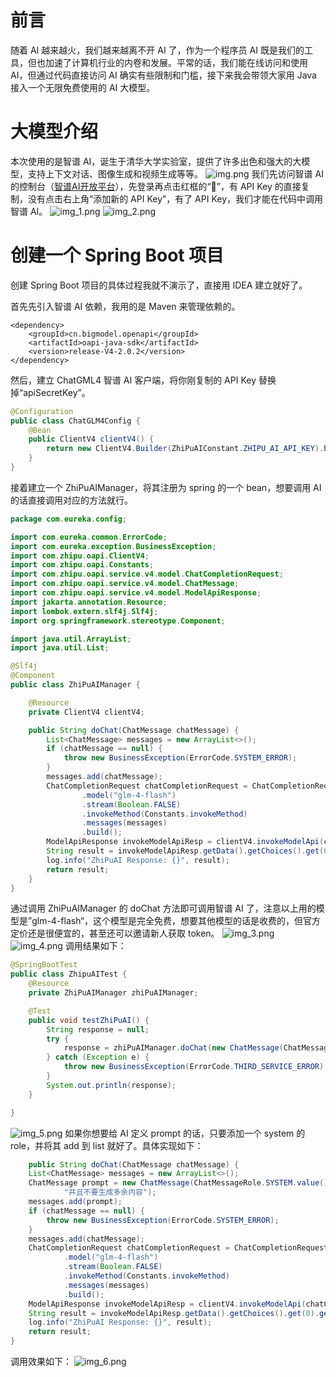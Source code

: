 # 前言
随着 AI 越来越火，我们越来越离不开 AI 了，作为一个程序员 AI 既是我们的工具，但也加速了计算机行业的内卷和发展。平常的话，我们能在线访问和使用 AI，但通过代码直接访问 AI 确实有些限制和门槛，接下来我会带领大家用 Java 接入一个无限免费使用的 AI 大模型。
# 大模型介绍
本次使用的是智谱 AI，诞生于清华大学实验室，提供了许多出色和强大的大模型，支持上下文对话、图像生成和视频生成等等。
![img.png](img/img.png)
我们先访问智谱 AI 的控制台（[智谱AI开放平台](https://bigmodel.cn/console/overview)），先登录再点击红框的“🔑”，有 API Key 的直接复制，没有点击右上角“添加新的 API Key”，有了 API Key，我们才能在代码中调用智谱 AI。
![img_1.png](img/img_1.png)
![img_2.png](img/img_2.png)
# 创建一个 Spring Boot 项目
创建 Spring Boot 项目的具体过程我就不演示了，直接用 IDEA 建立就好了。

首先先引入智谱 AI 依赖，我用的是 Maven 来管理依赖的。
```pom
<dependency>
	<groupId>cn.bigmodel.openapi</groupId>
    <artifactId>oapi-java-sdk</artifactId>
    <version>release-V4-2.0.2</version>
</dependency>
```
然后，建立 ChatGML4 智谱 AI 客户端，将你刚复制的 API Key 替换掉“apiSecretKey”。
```java
@Configuration
public class ChatGLM4Config {
    @Bean
    public ClientV4 clientV4() {
        return new ClientV4.Builder(ZhiPuAIConstant.ZHIPU_AI_API_KEY).build();
    }
}
```
接着建立一个 ZhiPuAIManager，将其注册为 spring 的一个 bean，想要调用 AI 的话直接调用对应的方法就行。
```java
package com.eureka.config;

import com.eureka.common.ErrorCode;
import com.eureka.exception.BusinessException;
import com.zhipu.oapi.ClientV4;
import com.zhipu.oapi.Constants;
import com.zhipu.oapi.service.v4.model.ChatCompletionRequest;
import com.zhipu.oapi.service.v4.model.ChatMessage;
import com.zhipu.oapi.service.v4.model.ModelApiResponse;
import jakarta.annotation.Resource;
import lombok.extern.slf4j.Slf4j;
import org.springframework.stereotype.Component;

import java.util.ArrayList;
import java.util.List;

@Slf4j
@Component
public class ZhiPuAIManager {

    @Resource
    private ClientV4 clientV4;

    public String doChat(ChatMessage chatMessage) {
        List<ChatMessage> messages = new ArrayList<>();
        if (chatMessage == null) {
            throw new BusinessException(ErrorCode.SYSTEM_ERROR);
        }
        messages.add(chatMessage);
        ChatCompletionRequest chatCompletionRequest = ChatCompletionRequest.builder()
                .model("glm-4-flash")
                .stream(Boolean.FALSE)
                .invokeMethod(Constants.invokeMethod)
                .messages(messages)
                .build();
        ModelApiResponse invokeModelApiResp = clientV4.invokeModelApi(chatCompletionRequest);
        String result = invokeModelApiResp.getData().getChoices().get(0).getMessage().getContent().toString();
        log.info("ZhiPuAI Response: {}", result);
        return result;
    }
}
```
通过调用 ZhiPuAIManager 的 doChat 方法即可调用智谱 AI 了，注意以上用的模型是”glm-4-flash“，这个模型是完全免费，想要其他模型的话是收费的，但官方定价还是很便宜的，甚至还可以邀请新人获取 token。
![img_3.png](img/img_3.png)
![img_4.png](img/img_4.png)
调用结果如下：
```java
@SpringBootTest
public class ZhipuAITest {
    @Resource
    private ZhiPuAIManager zhiPuAIManager;

    @Test
    public void testZhiPuAI() {
        String response = null;
        try {
            response = zhiPuAIManager.doChat(new ChatMessage(ChatMessageRole.USER.value(), "你好，你是谁？"));
        } catch (Exception e) {
            throw new BusinessException(ErrorCode.THIRD_SERVICE_ERROR);
        }
        System.out.println(response);
    }

}
```
![img_5.png](img/img_5.png)
如果你想要给 AI 定义 prompt 的话，只要添加一个 system 的 role，并将其 add 到 list 就好了。具体实现如下：
```java
    public String doChat(ChatMessage chatMessage) {
    List<ChatMessage> messages = new ArrayList<>();
    ChatMessage prompt = new ChatMessage(ChatMessageRole.SYSTEM.value(), "将我的输入的内容生成为英文，" +
            "并且不要生成多余内容");
    messages.add(prompt);
    if (chatMessage == null) {
        throw new BusinessException(ErrorCode.SYSTEM_ERROR);
    }
    messages.add(chatMessage);
    ChatCompletionRequest chatCompletionRequest = ChatCompletionRequest.builder()
            .model("glm-4-flash")
            .stream(Boolean.FALSE)
            .invokeMethod(Constants.invokeMethod)
            .messages(messages)
            .build();
    ModelApiResponse invokeModelApiResp = clientV4.invokeModelApi(chatCompletionRequest);
    String result = invokeModelApiResp.getData().getChoices().get(0).getMessage().getContent().toString();
    log.info("ZhiPuAI Response: {}", result);
    return result;
}
```
调用效果如下：
![img_6.png](img/img_6.png)